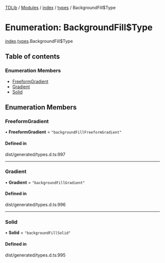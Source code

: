 [TDLib](../README.md) / [Modules](../modules.md) / [index](../modules/index.md) / [types](../modules/index.types.md) / BackgroundFill$Type

# Enumeration: BackgroundFill$Type

[index](../modules/index.md).[types](../modules/index.types.md).BackgroundFill$Type

## Table of contents

### Enumeration Members

- [FreeformGradient](index.types.BackgroundFill_Type.md#freeformgradient)
- [Gradient](index.types.BackgroundFill_Type.md#gradient)
- [Solid](index.types.BackgroundFill_Type.md#solid)

## Enumeration Members

### FreeformGradient

• **FreeformGradient** = ``"backgroundFillFreeformGradient"``

#### Defined in

dist/generated/types.d.ts:997

___

### Gradient

• **Gradient** = ``"backgroundFillGradient"``

#### Defined in

dist/generated/types.d.ts:996

___

### Solid

• **Solid** = ``"backgroundFillSolid"``

#### Defined in

dist/generated/types.d.ts:995
